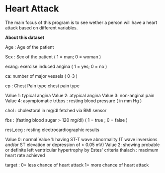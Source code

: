 # Heart Attack
The main focus of this program is to see wether a person will have a heart attack based on different variables.

**About this dataset**

Age : Age of the patient

Sex : Sex of the patient ( 1 = man; 0 = woman )

exang: exercise induced angina ( 1 = yes; 0 = no )

ca: number of major vessels ( 0-3 )

cp : Chest Pain type chest pain type

Value 1: typical angina
Value 2: atypical angina
Value 3: non-anginal pain
Value 4: asymptomatic
trtbps : resting blood pressure ( in mm Hg )

chol : cholestoral in mg/dl fetched via BMI sensor

fbs : (fasting blood sugar > 120 mg/dl) ( 1 = true ; 0 = false )

rest_ecg : resting electrocardiographic results

Value 0: normal
Value 1: having ST-T wave abnormality (T wave inversions and/or ST elevation or depression of > 0.05 mV)
Value 2: showing probable or definite left ventricular hypertrophy by Estes' criteria
thalach : maximum heart rate achieved

target : 0= less chance of heart attack 1= more chance of heart attack
